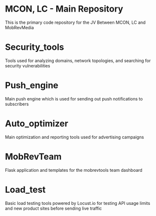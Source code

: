 # MCON, LC - Main Repository
This is the primary code repository for the JV Between MCON, LC and MobRevMedia

# Security_tools 
  Tools used for analyzing domains, network topologies, and searching for security vulnerabilities

# Push_engine
  Main push engine which is used for sending out push notifications to subscribers

# Auto_optimizer
  Main optimization and reporting tools used for advertising campaigns

# MobRevTeam
  Flask application and templates for the mobrevtools team dashboard 

# Load_test 
  Basic load testing tools powered by Locust.io for testing API usage limits and new product sites before sending live traffic

